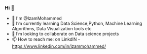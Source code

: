 ### Hi  👋

- 👋 I'm @IzamMohammed
- 🌱 I’m currently learning Data Science,Python, Machine Learning Algorithms, Data Visualization tools etc
- 👯 I’m looking to collaborate on Data science projects
- 📫 How to reach me: on LinkdIN - https://www.linkedin.com/in/izammohammed/
